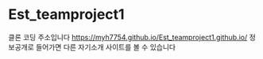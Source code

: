 # Est_teamproject1
클론 코딩 주소입니다
https://myh7754.github.io/Est_teamproject1.github.io/
정보공개로 들어가면 다른 자기소개 사이트를 볼 수 있습니다
